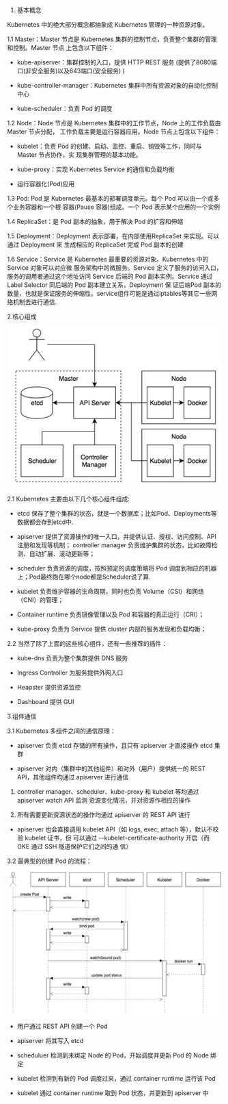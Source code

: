 1. 基本概念

Kubernetes 中的绝⼤部分概念都抽象成 Kubernetes 管理的⼀种资源对象。



1.1 Master：Master 节点是 Kubernetes 集群的控制节点，负责整个集群的管理和控制。Master 节点 上包含以下组件： 

- kube-apiserver：集群控制的⼊⼝，提供 HTTP REST 服务 (提供了8080端口(非安全服务)以及643端口(安全服务) )

- kube-controller-manager：Kubernetes 集群中所有资源对象的⾃动化控制中⼼ 

- kube-scheduler：负责 Pod 的调度 



1.2 Node：Node 节点是 Kubernetes 集群中的⼯作节点，Node 上的⼯作负载由 Master 节点分配， ⼯作负载主要是运⾏容器应⽤。Node 节点上包含以下组件： 

- kubelet：负责 Pod 的创建、启动、监控、重启、销毁等⼯作，同时与 Master 节点协作，实 现集群管理的基本功能。 

- kube-proxy：实现 Kubernetes Service 的通信和负载均衡 

- 运⾏容器化(Pod)应⽤ 

1.3 Pod: Pod 是 Kubernetes 最基本的部署调度单元。每个 Pod 可以由⼀个或多个业务容器和⼀个根 容器(Pause 容器)组成。⼀个 Pod 表示某个应⽤的⼀个实例 



1.4 ReplicaSet：是 Pod 副本的抽象，⽤于解决 Pod 的扩容和伸缩 



1.5 Deployment：Deployment 表示部署，在内部使⽤ReplicaSet 来实现。可以通过 Deployment 来 ⽣成相应的 ReplicaSet 完成 Pod 副本的创建 



1.6 Service：Service 是 Kubernetes 最重要的资源对象。Kubernetes 中的 Service 对象可以对应微 服务架构中的微服务。Service 定义了服务的访问⼊⼝，服务的调⽤者通过这个地址访问 Service 后端的 Pod 副本实例。Service 通过 Label Selector 同后端的 Pod 副本建⽴关系，Deployment 保 证后端Pod 副本的数量，也就是保证服务的伸缩性。service组件可能是通过iptables等其它一些网络机制去进行通信. 





2.核心组成

![](images/FADDEEBCC3AE4D0197B13736F25FB1CAclipboard.png)

2.1 Kubernetes 主要由以下⼏个核⼼组件组成: 

- etcd 保存了整个集群的状态，就是⼀个数据库；比如Pod、Deployments等数据都会存到etcd中. 

- apiserver 提供了资源操作的唯⼀⼊⼝，并提供认证、授权、访问控制、API 注册和发现等机制； controller manager 负责维护集群的状态，⽐如故障检测、⾃动扩展、滚动更新等； 

- scheduler 负责资源的调度，按照预定的调度策略将 Pod 调度到相应的机器上；Pod最终跑在哪个node都是Scheduler说了算. 

- kubelet 负责维护容器的⽣命周期，同时也负责 Volume（CSI）和⽹络（CNI）的管理； 

- Container runtime 负责镜像管理以及 Pod 和容器的真正运⾏（CRI）； 

- kube-proxy 负责为 Service 提供 cluster 内部的服务发现和负载均衡；



2.2  当然了除了上⾯的这些核⼼组件，还有⼀些推荐的插件： 

- kube-dns 负责为整个集群提供 DNS 服务 

- Ingress Controller 为服务提供外⽹⼊⼝ 

- Heapster 提供资源监控 

- Dashboard 提供 GUI



3.组件通信

3.1 Kubernetes 多组件之间的通信原理：

- apiserver 负责 etcd 存储的所有操作，且只有 apiserver 才直接操作 etcd 集群 

- apiserver 对内（集群中的其他组件）和对外（⽤户）提供统⼀的 REST API，其他组件均通过 apiserver 进⾏通信 

1. controller manager、scheduler、kube-proxy 和 kubelet 等均通过 apiserver watch API 监测 资源变化情况，并对资源作相应的操作 

1. 所有需要更新资源状态的操作均通过 apiserver 的 REST API 进⾏ 

- apiserver 也会直接调⽤ kubelet API（如 logs, exec, attach 等），默认不校验 kubelet 证书，但 可以通过 --kubelet-certificate-authority 开启（⽽ GKE 通过 SSH 隧道保护它们之间的通 信）



3.2 最典型的创建 Pod 的流程：

![](images/5CA704A88D7E495FA916B1B75AB7AB84clipboard.png)

- ⽤户通过 REST API 创建⼀个 Pod 

- apiserver 将其写⼊ etcd 

- scheduluer 检测到未绑定 Node 的 Pod，开始调度并更新 Pod 的 Node 绑定 

- kubelet 检测到有新的 Pod 调度过来，通过 container runtime 运⾏该 Pod 

- kubelet 通过 container runtime 取到 Pod 状态，并更新到 apiserver 中

